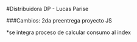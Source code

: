#Distribuidora DP - Lucas Parise

###Cambios: 2da preentrega proyecto JS

*se integra proceso de calcular consumo al index